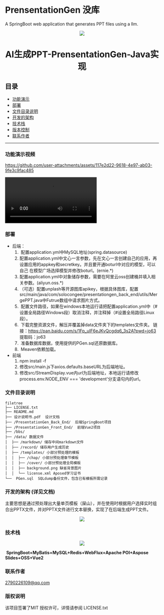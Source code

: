 # PrensentationGen   没库

A SpringBoot web application that generates PPT files using a llm.

<div align=center href="https://github.com/Shleter587/aippt_PresentationGen"><img src="https://github.com/user-attachments/assets/12fba3ae-8f88-4df7-9dce-f22e724f9543"></div>

  <h1 align="center" style="font-weight:bold">AI生成PPT-PrensentationGen-Java实现</h1>



## 目录

- [功能演示](#功能介绍)
- [部署](#部署)
- [文件目录说明](#文件目录说明)
- [开发的架构](#开发的架构)
- [技术栈](#技术栈)
- [版本控制](#版本控制)
- [联系作者](#作者)

---

### 功能演示视频

https://github.com/user-attachments/assets/117e2d22-9618-4e97-ab03-9fe3c9fac485

<video src="./show.mp4"></video>

### 部署

- 后端：
  1. ​	配置application.yml中MySQL地址(spring.datasource)
  2. ​    配置application.yml中文心一言参数，先在文心一言创建自己的应用，再设置应用的appkey和secretkey。并且要开通boturl中对应的模型，可以自己  在模型广场选择模型并修改boturl。(ernie.*)
  3. ​    配置application.yml中对象储存参数，需要在阿里云oss创建桶并填入相关参数。(aliyun.oss.*)
  4. ​    （可选）配置unplash等开源图库apikey，根据具体图库，配置src/main/java/com/solocongee/presentationgen_back_end/utils/MergePPT.java中Futrue数组中请求图片方式。
  5. ​    配置文件路径，如果在windows本地运行请把配置application.yml中（# 设置全局路径Windows段）取消注释，并注释掉（#设置全局路径Linux段）。
  6. ​    下载完整资源文件，解压并覆盖掉data文件夹下的templates文件夹。
     ​     链接：https://pan.baidu.com/s/1Fp_uIF6eJKvQcgdq6_3s2A?pwd=jo63 
     ​     提取码：jo63
  7. ​    准备数据库数据，使用提供的PGen.sql还原数据库。
  7. ​    Meaven依赖加载。
- 前端
  1.    npm install -f
  2.    修改src/main.js下axios.defaults.baseURL为后端地址。
  3.    修改src/StreamDisplay.vue内url为后端地址，本地运行请修改process.env.NODE_ENV === 'development'分支语句内的url。

### 文件目录说明

```
filetree 
├── LICENSE.txt
├── README.md
├── 设计说明书.pdf  设计文档
├── /PresentationGen_Back_End/  后端SpringBoot项目
├── /PresentationGen_Front_End/  前端Vue2项目
├── /bbs/
├── /data/ 数据文件
│  ├── /markdown/ 储存中间markdown文件
│  ├── /record/ 储存用户生成历史
│  ├── /templates/ 小部分预处理的模板
│  │  ├── /chap/ 小部分预处理章节模板
│  │  ├── /cover/ 小部分预处理全局模板
│  │  ├── background.png 缺省背景图片
│  │  └── license.xml Aposed学习证书
└──  PGen.sql  SQLdump备份文件，包含已有模板所需记录

```





### 开发的架构 (详见文档)

主要思想是通过预处理出大量单页模板（屎山），并在使用时根据用户选择实时组合出PPTX文件，并对PPTX文件进行文本替换，实现了在后端生成PPT文件。

<div align=center><img src="https://github.com/user-attachments/assets/efd53298-5ce2-43e0-a8f8-154411432df2"></div>



### 技术栈

<div align=center><img src="https://github.com/user-attachments/assets/b55f6545-1fac-42ea-93d7-d612b8d18152"></div>

​													**SpringBoot+MyBatis+MySQL+Redis+WebFlux+Apache POI+Aspose Slides+OSS+Vue2**



### 联系作者

2790226109@qq.com 

### 版权说明

该项目签署了MIT 授权许可，详情请参阅 LICENSE.txt
